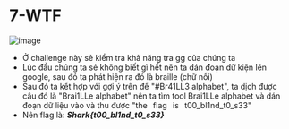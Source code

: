 # 7-WTF
![image](https://user-images.githubusercontent.com/128831586/232325581-310a09b1-d44c-4784-8f4b-5273b2bffc46.png)
- Ở challenge này sẻ kiểm tra khả năng tra gg của chúng ta
- Lúc đầu chúng ta sẻ không biết gì hết nên ta dán đoạn dữ kiện lên google, sau đó ta phát hiện ra đó là braille (chữ nổi)
- Sau đó ta kết hợp với gợi ý trên đề "#Br41LL3 alphabet", ta dịch được câu đó là "Brai1LLe alphabet" nên ta tìm tool Brai1LLe alphabet và dán đoạn dữ liệu vào và thu được "the⠀flag⠀is⠀t00_bl1nd_t0_s33"
- Nên flag là: ***Shark{t00_bl1nd_t0_s33}***
